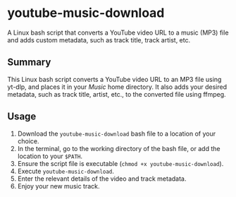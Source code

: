 # youtube-music-download
A Linux bash script that converts a YouTube video URL to a music (MP3) file and adds custom metadata, such as track title, track artist, etc.

## Summary
This Linux bash script converts a YouTube video URL to an MP3 file using yt-dlp, and places it in your _Music_ home directory. It also adds your desired metadata, such as track title, artist, etc., to the converted file using ffmpeg.

## Usage
1. Download the `youtube-music-download` bash file to a location of your choice.
2. In the terminal, go to the working directory of the bash file, or add the location to your `$PATH`.
3. Ensure the script file is executable (`chmod +x youtube-music-download`).
4. Execute `youtube-music-download`.
5. Enter the relevant details of the video and track metadata.
6. Enjoy your new music track.
